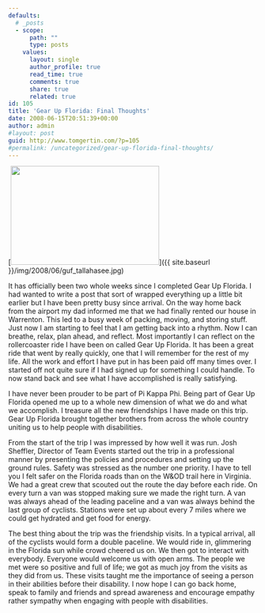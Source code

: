 ```yaml
---
defaults:
  # _posts
  - scope:
      path: ""
      type: posts
    values:
      layout: single
      author_profile: true
      read_time: true
      comments: true
      share: true
      related: true
id: 105
title: 'Gear Up Florida: Final Thoughts'
date: 2008-06-15T20:51:39+00:00
author: admin
#layout: post
guid: http://www.tomgertin.com/?p=105
#permalink: /uncategorized/gear-up-florida-final-thoughts/
---
```

[<img class="alignnone size-medium wp-image-106" title="guf_arrival" src="{{ site.baseurl }}/img/2008/06/guf_tallahasee-300x200.jpg" alt="" width="300" height="200" />]({{ site.baseurl }}/img/2008/06/guf_tallahasee.jpg)

It has officially been two whole weeks since I completed Gear Up Florida. I had wanted to write a post that sort of wrapped everything up a little bit earlier but I have been pretty busy since arrival. On the way home back from the airport my dad informed me that we had finally rented our house in Warrenton. This led to a busy week of packing, moving, and storing stuff. Just now I am starting to feel that I am getting back into a rhythm. Now I can breathe, relax, plan ahead, and reflect. Most importantly I can reflect on the rollercoaster ride I have been on called Gear Up Florida. It has been a great ride that went by really quickly, one that I will remember for the rest of my life. All the work and effort I have put in has been paid off many times over. I started off not quite sure if I had signed up for something I could handle. To now stand back and see what I have accomplished is really satisfying.

I have never been prouder to be part of Pi Kappa Phi. Being part of Gear Up Florida opened me up to a whole new dimension of what we do and what we accomplish. I treasure all the new friendships I have made on this trip. Gear Up Florida brought together brothers from across the whole country uniting us to help people with disabilities.

From the start of the trip I was impressed by how well it was run. Josh Sheffler, Director of Team Events started out the trip in a professional manner by presenting the policies and procedures and setting up the ground rules. Safety was stressed as the number one priority. I have to tell you I felt safer on the Florida roads than on the W&OD trail here in Virginia. We had a great crew that scouted out the route the day before each ride. On every turn a van was stopped making sure we made the right turn. A van was always ahead of the leading paceline and a van was always behind the last group of cyclists. Stations were set up about every 7 miles where we could get hydrated and get food for energy.

The best thing about the trip was the friendship visits. In a typical arrival, all of the cyclists would form a double paceline. We would ride in, glimmering in the Florida sun while crowd cheered us on. We then got to interact with everybody. Everyone would welcome us with open arms. The people we met were so positive and full of life; we got as much joy from the visits as they did from us. These visits taught me the importance of seeing a person in their abilities before their disability. I now hope I can go back home, speak to family and friends and spread awareness and encourage empathy rather sympathy when engaging with people with disabilities.
